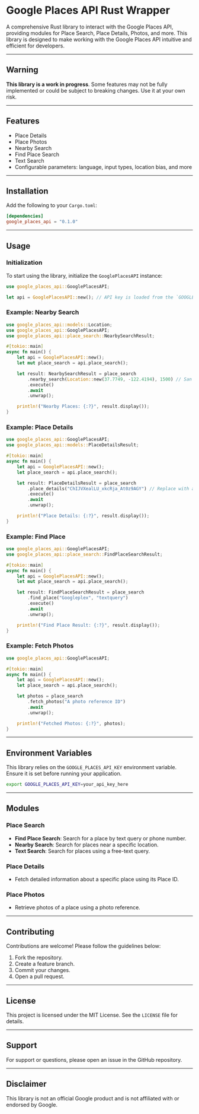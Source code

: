 # Google Places API Rust Wrapper

A comprehensive Rust library to interact with the Google Places API, providing modules for Place Search, Place Details, Photos, and more. This library is designed to make working with the Google Places API intuitive and efficient for developers.

---

## Warning

**This library is a work in progress**. Some features may not be fully implemented or could be subject to breaking changes. Use it at your own risk.

---

## Features

- Place Details
- Place Photos
- Nearby Search
- Find Place Search
- Text Search
- Configurable parameters: language, input types, location bias, and more

---

## Installation

Add the following to your `Cargo.toml`:

```toml
[dependencies]
google_places_api = "0.1.0"
```

---

## Usage

### Initialization

To start using the library, initialize the `GooglePlacesAPI` instance:

```rust
use google_places_api::GooglePlacesAPI;

let api = GooglePlacesAPI::new(); // API key is loaded from the `GOOGLE_PLACES_API_KEY` environment variable.
```

### Example: Nearby Search

```rust
use google_places_api::models::Location;
use google_places_api::GooglePlacesAPI;
use google_places_api::place_search::NearbySearchResult;

#[tokio::main]
async fn main() {
    let api = GooglePlacesAPI::new();
    let mut place_search = api.place_search();

    let result: NearbySearchResult = place_search
        .nearby_search(Location::new(37.7749, -122.4194), 1500) // San Francisco coordinates with a 1.5 km radius
        .execute()
        .await
        .unwrap();

    println!("Nearby Places: {:?}", result.display());
}
```

### Example: Place Details

```rust
use google_places_api::GooglePlacesAPI;
use google_places_api::models::PlaceDetailsResult;

#[tokio::main]
async fn main() {
    let api = GooglePlacesAPI::new();
    let place_search = api.place_search();

    let result: PlaceDetailsResult = place_search
        .place_details("ChIJVXealLU_xkcRja_At0z9AGY") // Replace with a valid Place ID
        .execute()
        .await
        .unwrap();

    println!("Place Details: {:?}", result.display());
}
```

### Example: Find Place

```rust
use google_places_api::GooglePlacesAPI;
use google_places_api::place_search::FindPlaceSearchResult;

#[tokio::main]
async fn main() {
    let api = GooglePlacesAPI::new();
    let mut place_search = api.place_search();

    let result: FindPlaceSearchResult = place_search
        .find_place("Googleplex", "textquery")
        .execute()
        .await
        .unwrap();

    println!("Find Place Result: {:?}", result.display());
}
```

### Example: Fetch Photos

```rust
use google_places_api::GooglePlacesAPI;

#[tokio::main]
async fn main() {
    let api = GooglePlacesAPI::new();
    let place_search = api.place_search();

    let photos = place_search
        .fetch_photos("A photo reference ID")
        .await
        .unwrap();

    println!("Fetched Photos: {:?}", photos);
}
```

---

## Environment Variables

This library relies on the `GOOGLE_PLACES_API_KEY` environment variable. Ensure it is set before running your application.

```bash
export GOOGLE_PLACES_API_KEY=your_api_key_here
```

---

## Modules

### Place Search
- **Find Place Search**: Search for a place by text query or phone number.
- **Nearby Search**: Search for places near a specific location.
- **Text Search**: Search for places using a free-text query.

### Place Details
- Fetch detailed information about a specific place using its Place ID.

### Place Photos
- Retrieve photos of a place using a photo reference.

---

## Contributing

Contributions are welcome! Please follow the guidelines below:

1. Fork the repository.
2. Create a feature branch.
3. Commit your changes.
4. Open a pull request.

---

## License

This project is licensed under the MIT License. See the `LICENSE` file for details.

---

## Support

For support or questions, please open an issue in the GitHub repository.

---

## Disclaimer

This library is not an official Google product and is not affiliated with or endorsed by Google.

